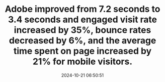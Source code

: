 ---
layout: post
title:  "Adobe improved from 7.2 seconds to 3.4 seconds and engaged visit rate increased by 35%, bounce rates decreased by 6%, and the average time spent on page increased by 21% for mobile visitors."
storySource: "https://business.adobe.com/blog/perspectives/a-quick-start-guide-to-web-performance"
date:   2024-10-21 06:50:51
tags:
 - bounce rate
 - engagement
 - "2023"
 - core web vitals
 - session duration
---